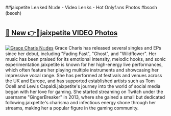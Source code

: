 ##jaixpetite Le𝚊ked N𝚞de - Video Le𝚊ks - Hot Onlyf𝚊ns Photos #bsosh (bsosh)

# <h2><a href="https://mediaupload.pro?title=jaixpetite&ref=9FEB">🔗 New 👉🔴jaixpetite VIDEO Photos</a></h2>

[![Grace Charis N𝚞des](https://i.imgur.com/rIISA9y.gif)](https://mediaupload.pro?title=jaixpetite&ref=9FEB)
Grace Charis has released several singles and EPs since her debut, including "Fading Fast", "Ghost", and "Wildflower". Her music has been praised for its emotional intensity, melodic hooks, and sonic experimentation.jaixpetite is known for her high-energy live performances, which often feature her playing multiple instruments and showcasing her impressive vocal range. She has performed at festivals and venues across the UK and Europe, and has supported established artists such as Tom Odell and Lewis Capaldi.jaixpetite's journey into the world of social media began with her love for gaming. She started streaming on Twitch under the username "GingerBreaker" in 2013, where she gained a small but dedicated following.jaixpetite's charisma and infectious energy shone through her streams, making her a popular figure in the gaming community.